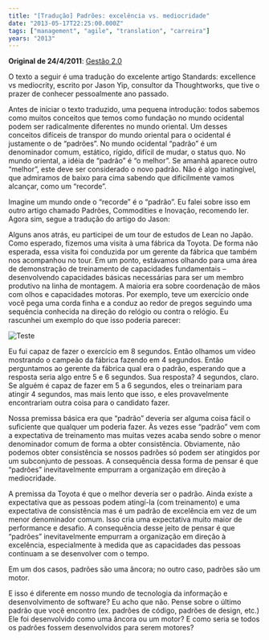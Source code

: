 ```yaml
---
title: "[Tradução] Padrões: excelência vs. mediocridade"
date: "2013-05-17T22:25:00.000Z"
tags: ["management", "agile", "translation", "carreira"]
years: "2013"
---
```


<p></p>
<p><strong>Original de 24/4/2011</strong>: <a href="http://info.abril.com.br/noticias/rede/gestao20/gestao/padroes-excelencia-vs-mediocridade/">Gestão 2.0</a></p>
<p>O texto a seguir é uma tradução do excelente artigo Standards: excellence vs mediocrity, escrito por Jason Yip, consultor da Thoughtworks, que tive o prazer de conhecer pessoalmente ano passado.</p>
<p>Antes de iniciar o texto traduzido, uma pequena introdução: todos sabemos como muitos conceitos que temos como fundação no mundo ocidental podem ser radicalmente diferentes no mundo oriental. Um desses conceitos difíceis de transpor do mundo oriental para o ocidental é justamente o de “padrões”. No mundo ocidental “padrão” é um denominador comum, estático, rígido, difícil de mudar, o status quo. No mundo oriental, a idéia de “padrão” é “o melhor”. Se amanhã aparece outro “melhor”, este deve ser considerado o novo padrão. Não é algo inatingível, que admiramos de baixo para cima sabendo que dificilmente vamos alcançar, como um “recorde”.</p>
<p>Imagine um mundo onde o “recorde” é o “padrão”. Eu falei sobre isso em outro artigo chamado Padrões, Commodities e Inovação, recomendo ler. Agora sim, segue a tradução do artigo do Jason:</p>
<p></p>
<p></p>
<p>Alguns anos atrás, eu participei de um tour de estudos de Lean no Japão. Como esperado, fizemos uma visita à uma fábrica da Toyota. De forma não esperada, essa visita foi conduzida por um gerente da fábrica que também nos acompanhou no tour. Em um ponto, estávamos olhando para uma área de demonstração de treinamento de capacidades fundamentais – desenvolvendo capacidades básicas necessárias para ser um membro produtivo na linha de montagem. A maioria era sobre coordenação de mãos com olhos e capacidades motoras. Por exemplo, teve um exercício onde você pega uma corda finha e a conduz ao redor de pregos seguindo uma sequência conhecida na direção do relógio ou contra o relógio. Eu rascunhei um exemplo do que isso poderia parecer:</p>
<p><img src="https://d7v6meks67904.cloudfront.net/assets/image_asset/image/351/note.png" srcset="https://d7v6meks67904.cloudfront.net/assets/image_asset/image/351/note.png 2x" alt="Teste"></p>
<p>Eu fui capaz de fazer o exercício em 8 segundos. Então olhamos um vídeo mostrando o campeão da fábrica fazendo em 4 segundos. Então perguntamos ao gerente da fábrica qual era o padrão, esperando que a resposta seria algo entre 5 e 6 segundos. Sua resposta? 4 segundos, claro. Se alguém é capaz de fazer em 5 a 6 segundos, eles o treinariam para atingir 4 segundos, mas mais lento que isso, e eles provavelmente encontrariam outra coisa para o candidato fazer.</p>
<p>Nossa premissa básica era que “padrão” deveria ser alguma coisa fácil o suficiente que qualquer um poderia fazer. Às vezes esse “padrão” vem com a expectativa de treinamento mas muitas vezes acaba sendo sobre o menor denominador comum de forma a obter consistência. Obviamente, não podemos obter consistência se nossos padrões só podem ser atingidos por um subconjunto de pessoas. A consequência dessa forma de pensar é que “padrões” inevitavelmente empurram a organização em direção à mediocridade.</p>
<p>A premissa da Toyota é que o melhor deveria ser o padrão. Ainda existe a expectativa que as pessoas podem atingí-la (com treinamento) e uma expectativa de consistência mas é um padrão de excelência em vez de um menor denominador comum. Isso cria uma expectativa muito maior de performance e desafio. A consequência desse jeito de pensar é que “padrões” inevitavelmente empurram a organização em direção à excelência, especialmente à medida que as capacidades das pessoas continuam a se desenvolver com o tempo.</p>
<p>Em um dos casos, padrões são uma âncora; no outro caso, padrões são um motor.</p>
<p>E isso é diferente em nosso mundo de tecnologia da informação e desenvolvimento de software? Eu acho que não. Pense sobre o último padrão que você encontro (ex. padrões de código, padrões de design, etc.) Ele foi desenvolvido como uma âncora ou um motor? E como seria se todos os padrões fossem desenvolvidos para serem motores?</p>
<p></p>